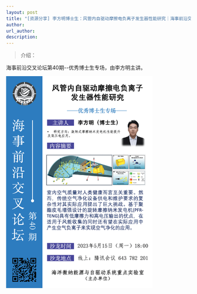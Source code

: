 ```yaml
---
layout: post
title: "[资源分享] 李方明博士生：风管内自驱动摩擦电负离子发生器性能研究｜海事前沿交叉论坛第40期--优秀博士生专场"
author: 
url_author: 
description: 
---
```


> 介绍：

海事前沿交叉论坛第40期--优秀博士生专场，由李方明主讲。

<img src="/lab_images/blogs/sl_40.png" style="margin: 0 auto;width: 400px;margin-bottom: 30px;">

<!-- - 关注视频号，查看回放：

<img src="/videos/archive/code.png" style="margin: 0 auto;width: 400px;margin-bottom: 30px;"> -->